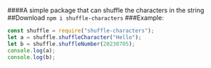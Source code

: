 ####A simple package that can shuffle the characters in the string
##Download
```npm i shuffle-characters```
###Example:
```JavaScript
const shuffle = require("shuffle-characters");
let a = shuffle.shuffleCharacter("Hello");
let b = shuffle.shuffleNumber(20230705);
console.log(a);
console.log(b);
```
